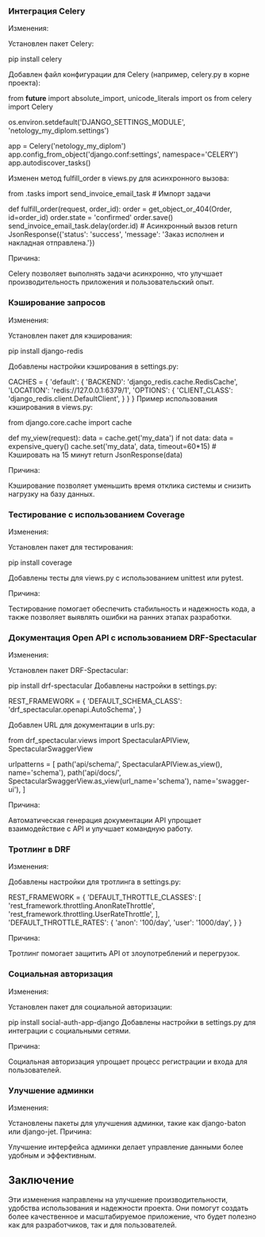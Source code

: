 ### Интеграция Celery
Изменения:

Установлен пакет Celery:

pip install celery

Добавлен файл конфигурации для Celery (например, celery.py в корне проекта):

from __future__ import absolute_import, unicode_literals
import os
from celery import Celery

os.environ.setdefault('DJANGO_SETTINGS_MODULE', 'netology_my_diplom.settings')

app = Celery('netology_my_diplom')
app.config_from_object('django.conf:settings', namespace='CELERY')
app.autodiscover_tasks()

Изменен метод fulfill_order в views.py для асинхронного вызова:

from .tasks import send_invoice_email_task  # Импорт задачи

def fulfill_order(request, order_id):
    order = get_object_or_404(Order, id=order_id)
    order.state = 'confirmed'
    order.save()
    send_invoice_email_task.delay(order.id)  # Асинхронный вызов
    return JsonResponse({'status': 'success', 'message': 'Заказ исполнен и накладная отправлена.'})
    
Причина:

Celery позволяет выполнять задачи асинхронно, что улучшает производительность приложения и пользовательский опыт.
### Кэширование запросов
Изменения:

Установлен пакет для кэширования:

pip install django-redis

Добавлены настройки кэширования в settings.py:

CACHES = {
    'default': {
        'BACKEND': 'django_redis.cache.RedisCache',
        'LOCATION': 'redis://127.0.0.1:6379/1',
        'OPTIONS': {
            'CLIENT_CLASS': 'django_redis.client.DefaultClient',
        }
    }
}
Пример использования кэширования в views.py:

from django.core.cache import cache

def my_view(request):
    data = cache.get('my_data')
    if not data:
        data = expensive_query()
        cache.set('my_data', data, timeout=60*15)  # Кэшировать на 15 минут
    return JsonResponse(data)
    
Причина:

Кэширование позволяет уменьшить время отклика системы и снизить нагрузку на базу данных.
### Тестирование с использованием Coverage
Изменения:

Установлен пакет для тестирования:

pip install coverage

Добавлены тесты для views.py с использованием unittest или pytest.

Причина:

Тестирование помогает обеспечить стабильность и надежность кода, а также позволяет выявлять ошибки на ранних этапах разработки.
### Документация Open API с использованием DRF-Spectacular
Изменения:

Установлен пакет DRF-Spectacular:

pip install drf-spectacular
Добавлены настройки в settings.py:

REST_FRAMEWORK = {
    'DEFAULT_SCHEMA_CLASS': 'drf_spectacular.openapi.AutoSchema',
}

Добавлен URL для документации в urls.py:

from drf_spectacular.views import SpectacularAPIView, SpectacularSwaggerView

urlpatterns = [
    path('api/schema/', SpectacularAPIView.as_view(), name='schema'),
    path('api/docs/', SpectacularSwaggerView.as_view(url_name='schema'), name='swagger-ui'),
]

Причина:

Автоматическая генерация документации API упрощает взаимодействие с API и улучшает командную работу.
### Тротлинг в DRF
Изменения:

Добавлены настройки для тротлинга в settings.py:

REST_FRAMEWORK = {
    'DEFAULT_THROTTLE_CLASSES': [
        'rest_framework.throttling.AnonRateThrottle',
        'rest_framework.throttling.UserRateThrottle',
    ],
    'DEFAULT_THROTTLE_RATES': {
        'anon': '100/day',
        'user': '1000/day',
    }
}

Причина:

Тротлинг помогает защитить API от злоупотреблений и перегрузок.
### Социальная авторизация
Изменения:

Установлен пакет для социальной авторизации:

pip install social-auth-app-django
Добавлены настройки в settings.py для интеграции с социальными сетями.

Причина:

Социальная авторизация упрощает процесс регистрации и входа для пользователей.
### Улучшение админки
Изменения:

Установлены пакеты для улучшения админки, такие как django-baton или django-jet.
Причина:

Улучшение интерфейса админки делает управление данными более удобным и эффективным.
## Заключение
Эти изменения направлены на улучшение производительности, удобства использования и надежности проекта. Они помогут создать более качественное и масштабируемое приложение, что будет полезно как для разработчиков, так и для пользователей.





